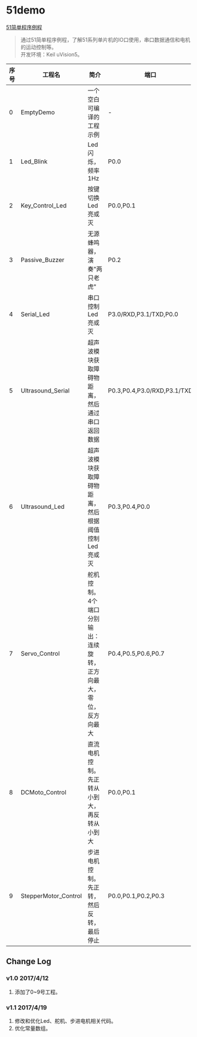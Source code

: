# 51demo
[51简单程序例程](https://github.com/daishitong/51demo)
>通过51简单程序例程，了解51系列单片机的IO口使用，串口数据通信和电机的运动控制等。  
开发环境：Keil uVision5。

序号 | 工程名 | 简介 | 端口
--- | ------ | ---- | ---
0|EmptyDemo|一个空白可编译的工程示例|-
1|Led_Blink|Led闪烁，频率1Hz|P0.0
2|Key_Control_Led|按键切换Led亮或灭|P0.0,P0.1
3|Passive_Buzzer|无源蜂鸣器，演奏"两只老虎"|P0.2
4|Serial_Led|串口控制Led亮或灭|P3.0/RXD,P3.1/TXD,P0.0
5|Ultrasound_Serial|超声波模块获取障碍物距离，然后通过串口返回数据|P0.3,P0.4,P3.0/RXD,P3.1/TXD
6|Ultrasound_Led|超声波模块获取障碍物距离，然后根据阈值控制Led亮或灭|P0.3,P0.4,P0.0
7|Servo_Control|舵机控制。4个端口分别输出：连续旋转，正方向最大，零位，反方向最大|P0.4,P0.5,P0.6,P0.7
8|DCMoto_Control|直流电机控制。先正转从小到大，再反转从小到大|P0.0,P0.1
9|StepperMotor_Control|步进电机控制。先正转，然后反转，最后停止|P0.0,P0.1,P0.2,P0.3

## Change Log
### v1.0 2017/4/12
1. 添加了0~9号工程。

### v1.1 2017/4/19
1. 修改和优化Led、舵机、步进电机相关代码。
2. 优化常量数组。
